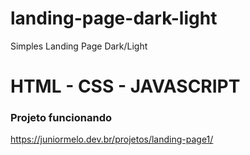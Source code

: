 # landing-page-dark-light
Simples Landing Page Dark/Light 
# HTML - CSS - JAVASCRIPT
### Projeto funcionando
https://juniormelo.dev.br/projetos/landing-page1/
